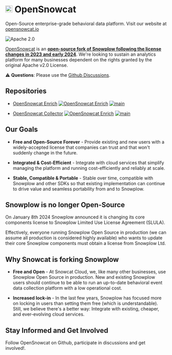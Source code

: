 # <img src="https://opensnowcat.io/favicon.ico" alt="drawing" height="22"/> OpenSnowcat </h1>

Open-Source enterprise-grade behavioral data platform. Visit our website at [opensnowcat.io](https://opensnowcat.io)

![Apache 2.0](https://img.shields.io/badge/license-Apache--2-blue.svg?style=flat)

[OpenSnowcat](https://opensnowcat.io) is an <span style="text-decoration:underline;font-weight:bold">open-source fork of Snowplow following the license changes in 2023 and early 2024</span>. We're looking to sustain an analytics platform for many businesses dependent on the rights granted by the original Apache v2.0 License.

:warning: **Questions**: Please use the [Github Discussions](https://github.com/orgs/opensnowcat/discussions/).


## Repositories
- [OpenSnowcat Enrich](https://github.com/opensnowcat/opensnowcat-enrich) [![OpenSnowcat Enrich][enrich-release-image]][enrich-releases] [![main](https://github.com/opensnowcat/opensnowcat-enrich/actions/workflows/test.yml/badge.svg?branch=main)](https://github.com/opensnowcat/opensnowcat-enrich/actions/workflows/test.yml)

- [OpenSnowcat Collector](https://github.com/opensnowcat/opensnowcat-collector) [![OpenSnowcat Enrich][collector-release-image]][collector-releases] [![main](https://github.com/opensnowcat/opensnowcat-collector/actions/workflows/test.yml/badge.svg?branch=main)](https://github.com/opensnowcat/opensnowcat-collector/actions/workflows/test.yml)

## Our Goals

- **Free and Open-Source Forever** - Provide existing and new users with a widely-accepted license that companies can trust and that won't suddenly change in the future.

- **Integrated & Cost-Efficient** - Integrate with cloud services that simplify managing the platform and running cost-efficiently and reliably at scale.

- **Stable, Compatible & Portable** - Stable over time, compatible with Snowplow and other SDKs so that existing implementation can continue to drive value and seamless portability from and to Snowplow.

## Snowplow is no longer Open-Source
On January 8th 2024 Snowplow announced it is changing its core components license to Snowplow Limited Use License Agreement (SLULA).

Effectively, everyone running Snowplow Open Source in production (we can assume all production is considered highly available) who wants to update their core Snowplow components must obtain a license from Snowplow Ltd.

## Why Snowcat is forking Snowplow

- **Free and Open** - At Snowcat Cloud, we, like many other businesses, use Snowplow Open Source in production. New and existing Snowplow users should continue to be able to run an up-to-date behavioral event data collection platform with a low operational cost.

- **Increased lock-in** - In the last few years, Snowplow has focused more on locking in users than setting them free (which is understandable). Still, we believe there's a better way: Integrate with existing, cheaper, and ever-evolving cloud services.

## Stay Informed and Get Involved

Follow OpenSnowcat on Github, participate in discussions and get involved!.


[enrich-release-image]: https://img.shields.io/github/v/release/opensnowcat/opensnowcat-enrich?link=https%3A%2F%2Fgithub.com%2Fopensnowcat%2Fopensnowcat-enrich%2Freleases
[enrich-releases]: https://github.com/opensnowcat/opensnowcat-enrich/releases

[collector-release-image]: https://img.shields.io/github/v/release/opensnowcat/opensnowcat-collector?link=https%3A%2F%2Fgithub.com%2Fopensnowcat%2Fopensnowcat-collector%2Freleases
[collector-releases]: https://github.com/opensnowcat/opensnowcat-collector/releases
